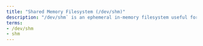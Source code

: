 ```yaml
---
title: "Shared Memory Filesystem (/dev/shm)"
description: "/dev/shm` is an ephemeral in-memory filesystem useful for caching temporary files that should not be persisted."
terms:
- /dev/shm
- shm
---
```

